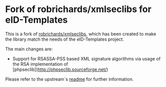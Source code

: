 # Fork of robrichards/xmlseclibs for eID-Templates

This is a fork of [robrichards/xmlseclibs](https://github.com/robrichards/xmlseclibs/), which has been created to make the library match the needs of the eID-Templates project.

The main changes are:
* Support for RSASSA-PSS based XML signature algorithms via usage of the RSA implementation of [phpseclib])http://phpseclib.sourceforge.net/)

Please refer to the upstream`s [readme](https://github.com/robrichards/xmlseclibs/blob/master/README.md) for further information.